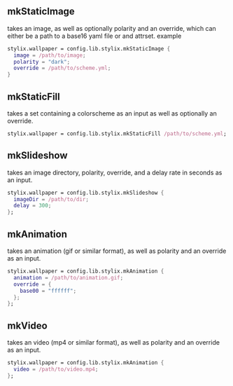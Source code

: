 ## mkStaticImage
takes an image, as well as optionally polarity and an override, which can either be a path to a base16 yaml file or and attrset.
example
```nix
stylix.wallpaper = config.lib.stylix.mkStaticImage {
  image = /path/to/image;
  polarity = "dark";
  override = /path/to/scheme.yml;
}
```
## mkStaticFill
takes a set containing a colorscheme as an input as well as optionally an override.
```nix
stylix.wallpaper = config.lib.stylix.mkStaticFill /path/to/scheme.yml;
```
## mkSlideshow
takes an image directory, polarity, override, and a delay rate in seconds as an input.
```nix
stylix.wallpaper = config.lib.stylix.mkSlideshow {
  imageDir = /path/to/dir;
  delay = 300;
};
```
## mkAnimation
takes an animation (gif or similar format), as well as polarity and an override as an input.
```nix
stylix.wallpaper = config.lib.stylix.mkAnimation {
  animation = /path/to/animation.gif;
  override = {
    base00 = "ffffff";
  };
};
```
## mkVideo
takes an video (mp4 or similar format), as well as polarity and an override as an input.
```nix
stylix.wallpaper = config.lib.stylix.mkAnimation {
  video = /path/to/video.mp4;
};
```
